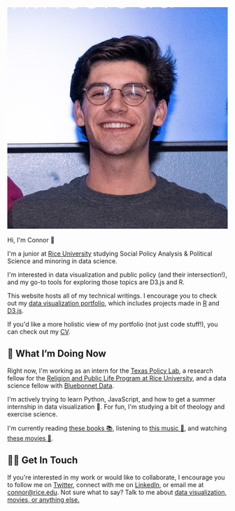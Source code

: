 ---
---

<img id="portrait" src="me/me.jpg" alt="Headshot of Connor Rothschild">

Hi, I'm Connor 🤠

I'm a junior at [Rice University](https://www.rice.edu) studying Social Policy Analysis & Political Science and minoring in data science. 

I'm interested in data visualization and public policy (and their intersection!), and my go-to tools for exploring those topics are D3.js and R.

This website hosts all of my technical writings. I encourage you to check out my [data visualization portfolio](https://connorrothschild.github.io/visualizations), which includes projects made in [R](https://connorrothschild.github.io/r) and [D3.js](https://connorrothschild.github.io/d3js).

If you'd like a more holistic view of my portfolio (not just code stuff!), you can check out my [CV](https://connorrothschild.github.io/markdown-cv/).

## 📍 What I’m Doing Now

Right now, I'm working as an intern for the [Texas Policy Lab](https://www.texaspolicylab.org/profile/connor-rothschild/), a research fellow for the [Religion and Public Life Program at Rice University](https://rplp.rice.edu/staff-and-fellows), and a data science fellow with [Bluebonnet Data](https://www.bluebonnetdata.com).

I'm actively trying to learn Python, JavaScript, and how to get a summer internship in data visualization 🙂. For fun, I'm studying a bit of theology and exercise science.

I'm currently reading [these books 📚](https://www.goodreads.com/review/list/91140862?shelf=currently-reading), listening to [this music 🎵](https://open.spotify.com/user/12127359561), and watching [these movies 🍿](https://letterboxd.com/connorroth/).

## 👋🏻 Get In Touch

If you're interested in my work or would like to collaborate, I encourage you to follow me on [Twitter](https://twitter.com/CL_Rothschild), connect with me on [LinkedIn](https://www.linkedin.com/in/connor-rothschild/), or email me at [connor@rice.edu](mailto:connor@rice.edu). Not sure what to say? Talk to me about <a href="https://twitter.com/messages/compose?recipient_id=723047418&text=Hi Connor! I'd like to talk about data visualization. Are pie charts really as bad as everyone says they are?" class="twitter-dm-button" data-screen-name="@CL_Rothschild">data visualization</a>, <a href="https://twitter.com/messages/compose?recipient_id=723047418&text=Hi Connor! Why is Eternal Sunshine of the Spotless Mind your favorite movie of all time?" class="twitter-dm-button" data-screen-name="@CL_Rothschild"> movies, </a> <a href="https://twitter.com/messages/compose?recipient_id=723047418&text=Hi Connor! I was taken here by a link on your website. What's up?" class="twitter-dm-button" data-screen-name="@CL_Rothschild"> or anything else.</a>
